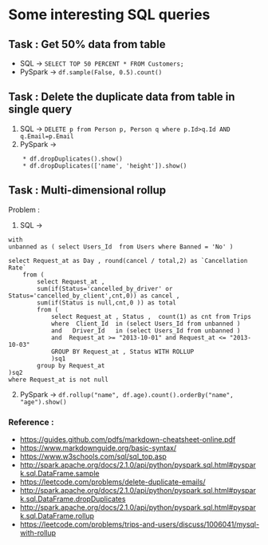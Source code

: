 # Some interesting SQL queries 

## Task : Get 50% data from table 

* SQL -> ``` SELECT TOP 50 PERCENT * FROM Customers; ```
* PySpark -> ``` df.sample(False, 0.5).count() ```


## Task : Delete the duplicate data from table in single query 

1. SQL -> ``` DELETE p from Person p, Person q where p.Id>q.Id AND q.Email=p.Email ```
2. PySpark ->
```
    * df.dropDuplicates().show()
    * df.dropDuplicates(['name', 'height']).show()
```
## Task : Multi-dimensional rollup
Problem : 
1. SQL -> 
```
with
unbanned as ( select Users_Id  from Users where Banned = 'No' )  

select Request_at as Day , round(cancel / total,2) as `Cancellation Rate`
	from (
		select Request_at , 
		sum(if(Status='cancelled_by_driver' or Status='cancelled_by_client',cnt,0)) as cancel ,
		sum(if(Status is null,cnt,0 )) as total 
		from (
			select Request_at , Status ,  count(1) as cnt from Trips 
			where  Client_Id  in (select Users_Id from unbanned )
			and   Driver_Id   in (select Users_Id from unbanned )
			and  Request_at >= "2013-10-01" and Request_at <= "2013-10-03"
			GROUP BY Request_at , Status WITH ROLLUP
			)sq1
		group by Request_at
)sq2
where Request_at is not null
```
2. PySpark -> ``` df.rollup("name", df.age).count().orderBy("name", "age").show() ```

### Reference :
* https://guides.github.com/pdfs/markdown-cheatsheet-online.pdf
* https://www.markdownguide.org/basic-syntax/
* https://www.w3schools.com/sql/sql_top.asp
* http://spark.apache.org/docs/2.1.0/api/python/pyspark.sql.html#pyspark.sql.DataFrame.sample
* https://leetcode.com/problems/delete-duplicate-emails/
* http://spark.apache.org/docs/2.1.0/api/python/pyspark.sql.html#pyspark.sql.DataFrame.dropDuplicates  
* http://spark.apache.org/docs/2.1.0/api/python/pyspark.sql.html#pyspark.sql.DataFrame.rollup
* https://leetcode.com/problems/trips-and-users/discuss/1006041/mysql-with-rollup
